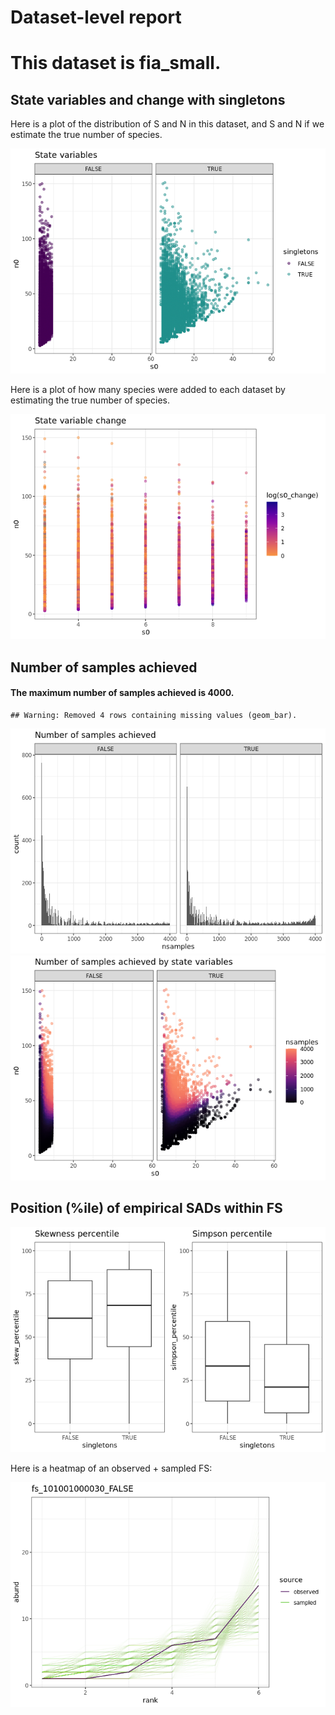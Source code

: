 Dataset-level report
================

This dataset is fia\_small.
===========================

State variables and change with singletons
------------------------------------------

Here is a plot of the distribution of S and N in this dataset, and S and N if we estimate the true number of species.

![](fia_small_report_files/figure-markdown_github/statevars-1.png)

Here is a plot of how many species were added to each dataset by estimating the true number of species.

![](fia_small_report_files/figure-markdown_github/sv%20change-1.png)

Number of samples achieved
--------------------------

#### The maximum number of samples achieved is 4000.

    ## Warning: Removed 4 rows containing missing values (geom_bar).

![](fia_small_report_files/figure-markdown_github/plot%20nb%20samples-1.png)![](fia_small_report_files/figure-markdown_github/plot%20nb%20samples-2.png)

Position (%ile) of empirical SADs within FS
-------------------------------------------

![](fia_small_report_files/figure-markdown_github/empirical%20positions-1.png)

Here is a heatmap of an observed + sampled FS:

![](fia_small_report_files/figure-markdown_github/example%20heatmap-1.png)
